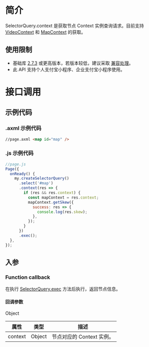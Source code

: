 # 简介

SelectorQuery.context 是获取节点 Context 实例查询请求。目前支持 [VideoContext](https://opendocs.alipay.com/mini/api/media/video/my.createvideocontext) 和 [MapContext](https://opendocs.alipay.com/mini/api/mapcontext) 的获取。

## 使用限制

- 基础库 [2.7.3](https://opendocs.alipay.com/mini/framework/lib-upgrade-v2) 或更高版本，若版本较低，建议采取 [兼容处理](https://opendocs.alipay.com/mini/framework/compatibility)。
- 此 API 支持个人支付宝小程序、企业支付宝小程序使用。

# 接口调用

## 示例代码

### .axml 示例代码

```html
//page.axml <map id="map" />
```

### .js 示例代码

```javascript
//page.js
Page({
  onReady() {
    my.createSelectorQuery()
      .select('#map')
      .context(res => {
        if (res && res.context) {
          const mapContext = res.context;
          mapContext.getSkew({
            success: res => {
              console.log(res.skew);
            },
          });
        }
      })
      .exec();
  },
});
```

## 入参

### Function callback

在执行 [SelectorQuery.exec](https://opendocs.alipay.com/mini/api/baz2hg) 方法后执行，返回节点信息。

#### 回调参数

Object

| **属性** | **类型** | **描述**                  |
| -------- | -------- | ------------------------- |
| context  | Object   | 节点对应的 Context 实例。 |

